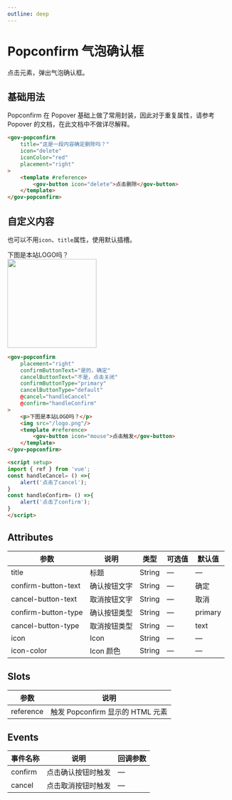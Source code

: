 ```yaml
---
outline: deep
---
```


# Popconfirm 气泡确认框

点击元素，弹出气泡确认框。

<script setup>
import { ref } from 'vue';
const handleCancel= () =>{
	alert('点击了cancel');
}

const handleConfirm= () =>{
	alert('点击了confirm');
}
</script>

## 基础用法

Popconfirm 在 Popover 基础上做了常用封装，因此对于重复属性，请参考 Popover 的文档，在此文档中不做详尽解释。

<demo-container class="demo-gov-form">
<gov-popconfirm
	title="这是一段内容确定删除吗？"
	icon="info"
	iconColor="red"
	placement="right"
>
	<template #reference>
		<gov-button icon="delete">点击删除</gov-button>
	</template>
</gov-popconfirm>
</demo-container>

```md
<gov-popconfirm
	title="这是一段内容确定删除吗？"
	icon="delete"
	iconColor="red"
	placement="right"
>
	<template #reference>
		<gov-button icon="delete">点击删除</gov-button>
	</template>
</gov-popconfirm>
```


## 自定义内容

也可以不用```icon```、```title```属性，使用默认插槽。

<demo-container class="demo-gov-form">
<gov-popconfirm
	placement="right"
	confirmButtonText="是的，确定"
	cancelButtonText="不是，点击关闭"
	confirmButtonType="primary"
	cancelButtonType="default"
	@cancel="handleCancel"
	@confirm="handleConfirm"
>
	<div>下图是本站LOGO吗？</div>
	<img src="/logo.png" width="200"/>
	<template #reference>
		<gov-button icon="mouse">点击触发</gov-button>
	</template>
</gov-popconfirm>
</demo-container>


```md
<gov-popconfirm
	placement="right"
	confirmButtonText="是的，确定"
	cancelButtonText="不是，点击关闭"
	confirmButtonType="primary"
	cancelButtonType="default"
	@cancel="handleCancel"
	@confirm="handleConfirm"
>
	<p>下图是本站LOGO吗？</p>
	<img src="/logo.png"/>
	<template #reference>
		<gov-button icon="mouse">点击触发</gov-button>
	</template>
</gov-popconfirm>

<script setup>
import { ref } from 'vue';
const handleCancel= () =>{
	alert('点击了cancel');
}
const handleConfirm= () =>{
	alert('点击了confirm');
}
</script>

```


## Attributes

<table>
  <thead>
    <tr>
      <th>参数</th>
      <th>说明</th>
      <th>类型</th>
      <th>可选值</th>
      <th>默认值</th>
    </tr>
  </thead>
  <tbody>
    <tr>
      <td>title</td>
      <td>标题</td>
      <td>String</td>
      <td>—</td>
      <td>—</td>
    </tr>
    <tr>
      <td>confirm-button-text</td>
      <td>确认按钮文字</td>
      <td>String</td>
      <td>—</td>
      <td>确定</td>
    </tr>
    <tr>
      <td>cancel-button-text</td>
      <td>取消按钮文字</td>
      <td>String</td>
      <td>—</td>
      <td>取消</td>
    </tr>
    <tr>
      <td>confirm-button-type</td>
      <td>确认按钮类型</td>
      <td>String</td>
      <td>—</td>
      <td>primary</td>
    </tr>
    <tr>
      <td>cancel-button-type</td>
      <td>取消按钮类型</td>
      <td>String</td>
      <td>—</td>
      <td>text</td>
    </tr>
    <tr>
      <td>icon</td>
      <td>Icon</td>
      <td>String</td>
      <td>—</td>
      <td>—</td>
    </tr>
    <tr>
      <td>icon-color</td>
      <td>Icon 颜色</td>
      <td>String</td>
      <td>—</td>
      <td>—</td>
    </tr>
  </tbody>
</table>


## Slots

<table>
  <thead>
    <tr>
      <th>参数</th>
      <th>说明</th>
    </tr>
  </thead>
  <tbody>
    <tr>
      <td>reference</td>
      <td>触发 Popconfirm 显示的 HTML 元素</td>
    </tr>
  </tbody>
</table>

## Events

<table>
  <thead>
    <tr>
      <th>事件名称</th>
      <th>说明</th>
      <th>回调参数</th>
    </tr>
  </thead>
  <tbody>
    <tr>
      <td>confirm</td>
      <td>点击确认按钮时触发</td>
      <td>—</td>
    </tr>
    <tr>
      <td>cancel</td>
      <td>点击取消按钮时触发</td>
      <td>—</td>
    </tr>
  </tbody>
</table>
